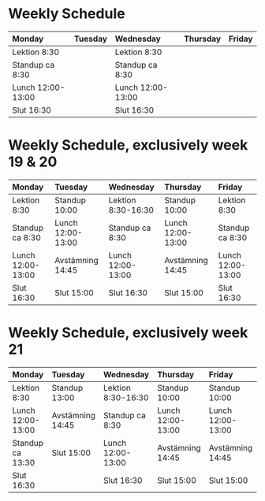 # Weekly Schedule 
| Monday           | Tuesday    | Wednesday        | Thursday | Friday  |
| :--------------- |:-----------|:-----------------|:---------|:--------|
|Lektion 8:30      |            |Lektion 8:30      |          |         |
|Standup ca 8:30   |            |Standup ca 8:30   |          |         |
|Lunch 12:00-13:00 |            |Lunch 12:00-13:00 |          |         |
|Slut 16:30        |            |Slut 16:30        |          |         |

# Weekly Schedule, exclusively week 19 & 20
| Monday            | Tuesday           | Wednesday          | Thursday          | Friday            |
| :---------------- | :---------------- | :----------------- | :---------------- | :---------------- |
| Lektion 8:30      | Standup 10:00     | Lektion 8:30-16:30 | Standup 10:00     | Lektion 8:30      |
| Standup ca 8:30   | Lunch 12:00-13:00 | Standup ca 8:30    | Lunch 12:00-13:00 | Standup ca 8:30   |
| Lunch 12:00-13:00 | Avstämning 14:45  | Lunch 12:00-13:00  | Avstämning 14:45  | Lunch 12:00-13:00 |
| Slut 16:30        | Slut 15:00        | Slut 16:30         | Slut 15:00        | Slut 16:30        |

# Weekly Schedule, exclusively week 21

| Monday            | Tuesday          | Wednesday          | Thursday          | Friday            |
| :---------------- | :--------------- | :----------------- | :---------------- | :---------------- |
| Lektion 8:30      | Standup 13:00    | Lektion 8:30-16:30 | Standup 10:00     | Standup 10:00     |
| Lunch 12:00-13:00 | Avstämning 14:45 | Standup ca 8:30    | Lunch 12:00-13:00 | Lunch 12:00-13:00 |
| Standup ca 13:30  | Slut 15:00       | Lunch 12:00-13:00  | Avstämning 14:45  | Avstämning 14:45  |
| Slut 16:30        |                  | Slut 16:30         | Slut 15:00        | Slut 15:00        |